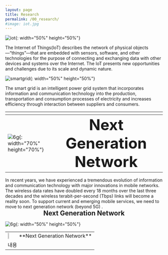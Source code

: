 ```yaml
---
layout: page
title: Research
permalink: /00_research/
#image: iot.jpg
---
```


![iot]({{site.baseurl}}/images/iot.jpg){: width="50%" height="50%"}
<div class = "iot_">The Internet of Things(IoT) describes the network of physical objects—“things”—that are embedded with sensors, software, and other technologies for the purpose of connecting and exchanging data with other devices and systems over the Internet. The IoT presents new opportunities and challenges due to its scale and dynamic nature.</div>


![smartgrid]({{site.baseurl}}/images/smartgrid.jpg){: width="50%" height="50%"}
<div class = "smartgrid_">The smart grid is an intelligent power grid system that incorporates information and communication technology into the production, transportation and consumption processes of electricity and increases efficiency through interaction between suppliers and consumers.</div>

|    |   <img width=1500/>   |
|:---|:---:|
| ![6g]({{site.baseurl}}/images/6g.jpg){: width="70%" height="70%"} | <b><span style="font-size:300%">Next Generation Network</span></b>  |



<div class = "6g_">In recent years, we have experienced a tremendous evolution of information and communication technology with major innovations in mobile networks. The wireless data rates have doubled every 18 months over the last three decades and the wireless terabit-per-second (Tbps) links will become a reality soon. To support current and emerging mobile services, we need to move to next generation network (beyond 5G) .</div>



<center><b><span style="font-size:150%">Next Generation Network</span></b></center>


![6g]({{site.baseurl}}/images/6g.jpg?style=centerme){: width="50%" height="50%"}




<table>
  <tr>
    <td><img src = https://github.com/HeeJaeMon123/HeeJaeMon123.github.io/blob/main/images/6g.jpg width="30%" height="30%"></td>
    <td>**Next Generation Network**</td>
  </tr>
  <tr>
    <td colspan="2">내용</td>
  </tr>
</table>
